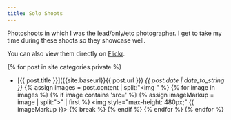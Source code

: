```yaml
---
title: Solo Shoots
---
```


Photoshoots in which I was the lead/only/etc photographer. I get to take my time during these shoots so they showcase well. 

You can also view them directly on [Flickr](https://www.flickr.com/photos/thelittlethingswemiss/collections/72157683275096381/).

{% for post in site.categories.private %}
* [{{ post.title }}]({{site.baseurl}}{{ post.url }}) *{{ post.date | date_to_string }}*
{% assign images = post.content | split:"<img " %}
{% for image in images %}
  {% if image contains 'src=' %}
    {% assign imageMarkup = image | split:">" | first %}
    <img style="max-height: 480px;" {{ imageMarkup }}>
    {% break %}
  {% endif %}
{% endfor %}
{% endfor %}